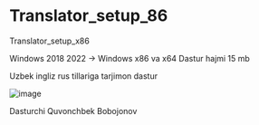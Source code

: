 # Translator_setup_86

Translator_setup_x86

Windows 2018 2022 ->
Windows x86 va x64 
Dastur hajmi 15 mb 
 
Uzbek ingliz rus tillariga tarjimon dastur

![image](https://user-images.githubusercontent.com/86851610/149619731-9d7c7ff2-8511-4ef0-afb9-a7de49030403.png)

Dasturchi Quvonchbek Bobojonov

